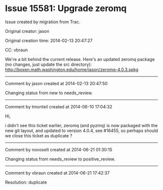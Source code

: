 # Issue 15581: Upgrade zeromq

Issue created by migration from Trac.

Original creator: jason

Original creation time: 2014-02-13 20:47:27

CC:  vbraun

We're a bit behind the current release.  Here's an updated zeromq package (no changes, just update the src directory):  http://boxen.math.washington.edu/home/jason/zeromq-4.0.3.spkg


---

Comment by jason created at 2014-02-13 20:47:50

Changing status from new to needs_review.


---

Comment by tmonteil created at 2014-06-10 17:04:32

Hi,

i didn't see this ticket earlier, zeromq (and pyzmq) is now packaged with the new git layout, and updated to version 4.0.4, see #16455, so perhaps should we close this ticket as duplicate ?


---

Comment by novoselt created at 2014-06-21 01:30:15

Changing status from needs_review to positive_review.


---

Comment by vbraun created at 2014-06-21 17:42:37

Resolution: duplicate

